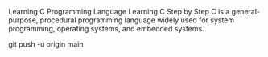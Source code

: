 Learning C Programming Language 
Learning C Step by Step
C is a general-purpose, procedural programming language widely used for system programming, operating systems, and embedded systems.


git push -u origin main